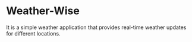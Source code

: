 # Weather-Wise
It is a simple weather application that provides real-time weather updates for different locations.
